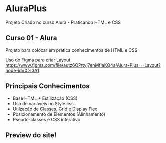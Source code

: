 # AluraPlus
Projeto Criado no curso Alura - Praticando HTML e CSS

## Curso 01 - Alura
Projeto para colocar em prática conhecimentos de HTML e CSS

Uso do Figma para criar Layout
<br>
https://www.figma.com/file/autz6QPttyj7enMfIaKQ4s/Alura-Plus---Layout?node-id=0%3A1

## Principais Conhecimentos
<ul>
  <li>Base HTML + Estilização (CSS)</li>
  <li>Uso de variáveis no Style.css</li>
  <li>Utilzação de Classes, Grid e Display Flex</li>
  <li>Posicionamento de Elementos (Alinhamento)</li>
  <li>Pseudo-classes e CSS interativo</li>
</ul>

## Preview do site!

<img href="img/preview/inicial-page.png">
<img href="img/preview/footer-page.png">